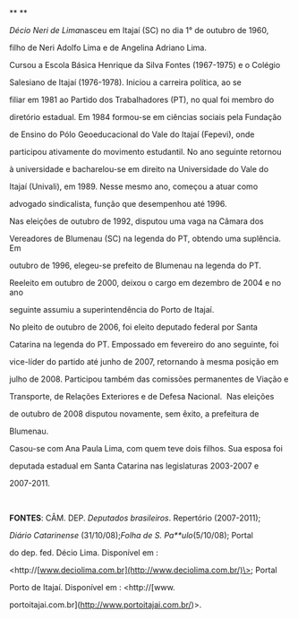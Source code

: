 

** **



*Décio Neri de Lima*nasceu em Itajaí (SC) no dia 1° de outubro de 1960,

filho de Neri Adolfo Lima e de Angelina Adriano Lima.



Cursou a Escola Básica Henrique da Silva Fontes (1967-1975) e o Colégio

Salesiano de Itajaí (1976-1978). Iniciou a carreira política, ao se

filiar em 1981 ao Partido dos Trabalhadores (PT), no qual foi membro do

diretório estadual. Em 1984 formou-se em ciências sociais pela Fundação

de Ensino do Pólo Geoeducacional do Vale do Itajaí (Fepevi), onde

participou ativamente do movimento estudantil. No ano seguinte retornou

à universidade e bacharelou-se em direito na Universidade do Vale do

Itajaí (Univali), em 1989. Nesse mesmo ano, começou a atuar como

advogado sindicalista, função que desempenhou até 1996.



Nas eleições de outubro de 1992, disputou uma vaga na Câmara dos

Vereadores de Blumenau (SC) na legenda do PT, obtendo uma suplência. Em

outubro de 1996, elegeu-se prefeito de Blumenau na legenda do PT.

Reeleito em outubro de 2000, deixou o cargo em dezembro de 2004 e no ano

seguinte assumiu a superintendência do Porto de Itajaí.



No pleito de outubro de 2006, foi eleito deputado federal por Santa

Catarina na legenda do PT. Empossado em fevereiro do ano seguinte, foi

vice-líder do partido até junho de 2007, retornando à mesma posição em

julho de 2008. Participou também das comissões permanentes de Viação e

Transporte, de Relações Exteriores e de Defesa Nacional.  Nas eleições

de outubro de 2008 disputou novamente, sem êxito, a prefeitura de

Blumenau.



Casou-se com Ana Paula Lima, com quem teve dois filhos. Sua esposa foi

deputada estadual em Santa Catarina nas legislaturas 2003-2007 e

2007-2011.



 



**FONTES**: CÂM. DEP. *Deputados brasileiros*. Repertório (2007-2011);

*Diário Catarinense* (31/10/08);*Folha de S. Pa**ulo*(5/10/08); Portal

do dep. fed. Décio Lima. Disponível em :

\<http://[www.deciolima.com.br](http://www.deciolima.com.br/)\>; Portal

Porto de Itajaí. Disponível em : \<http://[www.

portoitajai.com.br](http://www.portoitajai.com.br/)\>.

